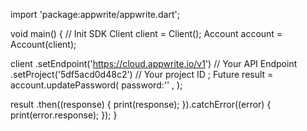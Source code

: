 import 'package:appwrite/appwrite.dart';

void main() { // Init SDK
  Client client = Client();
  Account account = Account(client);

  client
    .setEndpoint('https://cloud.appwrite.io/v1') // Your API Endpoint
    .setProject('5df5acd0d48c2') // Your project ID
  ;
  Future result = account.updatePassword(
    password:'' ,
  );

  result
    .then((response) {
      print(response);
    }).catchError((error) {
      print(error.response);
  });
}
